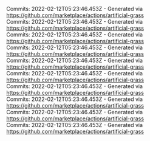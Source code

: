 Commits: 2022-02-12T05:23:46.453Z - Generated via https://github.com/marketplace/actions/artificial-grass
<br>
Commits: 2022-02-12T05:23:46.453Z - Generated via https://github.com/marketplace/actions/artificial-grass
<br>
Commits: 2022-02-12T05:23:46.453Z - Generated via https://github.com/marketplace/actions/artificial-grass
<br>
Commits: 2022-02-12T05:23:46.453Z - Generated via https://github.com/marketplace/actions/artificial-grass
<br>
Commits: 2022-02-12T05:23:46.453Z - Generated via https://github.com/marketplace/actions/artificial-grass
<br>
Commits: 2022-02-12T05:23:46.453Z - Generated via https://github.com/marketplace/actions/artificial-grass
<br>
Commits: 2022-02-12T05:23:46.453Z - Generated via https://github.com/marketplace/actions/artificial-grass
<br>
Commits: 2022-02-12T05:23:46.453Z - Generated via https://github.com/marketplace/actions/artificial-grass
<br>
Commits: 2022-02-12T05:23:46.453Z - Generated via https://github.com/marketplace/actions/artificial-grass
<br>
Commits: 2022-02-12T05:23:46.453Z - Generated via https://github.com/marketplace/actions/artificial-grass
<br>
